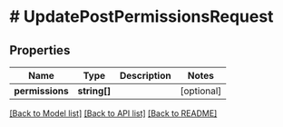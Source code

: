 # # UpdatePostPermissionsRequest

## Properties

Name | Type | Description | Notes
------------ | ------------- | ------------- | -------------
**permissions** | **string[]** |  | [optional]

[[Back to Model list]](../../README.md#models) [[Back to API list]](../../README.md#endpoints) [[Back to README]](../../README.md)
